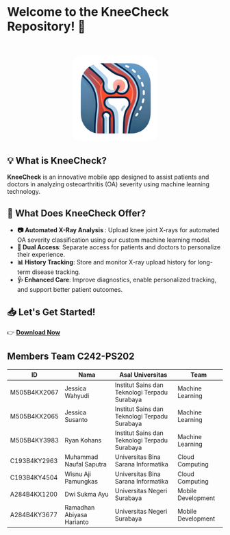 <h1> Welcome to the <b>KneeCheck</b> Repository! 👋 </h1>
</br>
<p align="center">
  <img style="width:40%; border-radius: 25px;" src="https://github.com/Knee-Check/.github/blob/main/profile/logo.png" alt="Logo KneeCheck">
</p>

## 💡 What is KneeCheck? 
<b>KneeCheck</b> is an innovative mobile app designed to assist patients and doctors in analyzing osteoarthritis (OA) severity using machine learning technology.

## 🌟  What Does KneeCheck Offer?

  - <b>📷 Automated X-Ray Analysis </b>: Upload knee joint X-rays for automated OA severity classification using our custom machine learning model.
  - <b>🔄 Dual Access</b>: Separate access for patients and doctors to personalize their experience.
  - <b>📊 History Tracking</b>: Store and monitor X-ray upload history for long-term disease tracking.
  - <b>🩺 Enhanced Care</b>: Improve diagnostics, enable personalized tracking, and support better patient outcomes.


## 📥 Let's Get Started! 
 👉 **[Download Now](https://drive.google.com/file/d/108UlolpWHOq7GUaSNOt8p566BcWLd5B3/view?usp=drive_link)**

## Members Team C242-PS202
| ID                  | Nama          | Asal Universitas                    | Team                  |
|-----------------------|-------------|-------------------------------------|-----------------------|
M505B4KX2067 | Jessica Wahyudi | Institut Sains dan Teknologi Terpadu Surabaya | Machine Learning |
M505B4KX2065 | Jessica Susanto | Institut Sains dan Teknologi Terpadu Surabaya | Machine Learning | 
M505B4KY3983 | Ryan Kohans | Institut Sains dan Teknologi Terpadu Surabaya | Machine Learning | 
C193B4KY2963 | Muhammad Naufal Saputra | Universitas Bina Sarana Informatika | Cloud Computing | 
C193B4KY4504 | Wisnu Aji Pamungkas | Universitas Bina Sarana Informatika | Cloud Computing | 
A284B4KX1200 | Dwi Sukma Ayu | Universitas Negeri Surabaya | Mobile Development | 
A284B4KY3677 | Ramadhan Abiyasa Harianto | Universitas Negeri Surabaya | Mobile Development | 
<!--

**Here are some ideas to get you started:**

🙋‍♀️ A short introduction - what is your organization all about?
🌈 Contribution guidelines - how can the community get involved?
👩‍💻 Useful resources - where can the community find your docs? Is there anything else the community should know?
🍿 Fun facts - what does your team eat for breakfast?
🧙 Remember, you can do mighty things with the power of [Markdown](https://docs.github.com/github/writing-on-github/getting-started-with-writing-and-formatting-on-github/basic-writing-and-formatting-syntax)
-->
